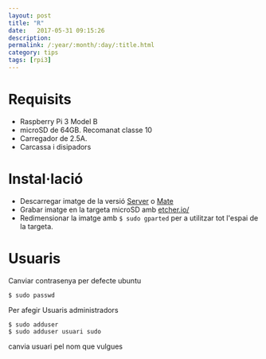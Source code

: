 ```yaml
---
layout: post
title: "R"
date:   2017-05-31 09:15:26
description:
permalink: /:year/:month/:day/:title.html
category: tips
tags: [rpi3]
---
```


# Requisits

+ Raspberry Pi 3 Model B
+ microSD de 64GB. Recomanat classe 10
+ Carregador de 2.5A.
+ Carcassa i disipadors

# Instal·lació

+ Descarregar imatge de la versió [Server](https://ubuntu-pi-flavour-maker.org/download/) o [Mate](https://ubuntu-mate.org/blog/ubuntu-mate-for-raspberry-pi-3/)
+ Grabar imatge en la targeta microSD amb  [etcher.io/](https://etcher.io/)
+ Redimensionar la imatge amb `$ sudo gparted` per a utilitzar tot l'espai de la targeta.

# Usuaris

Canviar contrasenya per defecte ubuntu

    $ sudo passwd

Per afegir Usuaris administradors

    $ sudo adduser
    $ sudo adduser usuari sudo

canvia usuari pel nom que vulgues

